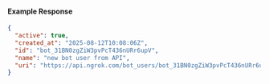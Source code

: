 <!-- Code generated for API Clients. DO NOT EDIT. -->

#### Example Response

```json
{
  "active": true,
  "created_at": "2025-08-12T10:08:06Z",
  "id": "bot_31BN0zgZiW3pvPcT436nURr6upV",
  "name": "new bot user from API",
  "uri": "https://api.ngrok.com/bot_users/bot_31BN0zgZiW3pvPcT436nURr6upV"
}
```
